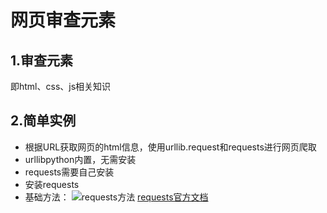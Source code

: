 # 网页审查元素

## 1.审查元素
即html、css、js相关知识
## 2.简单实例
- 根据URL获取网页的html信息，使用urllib.request和requests进行网页爬取
- urllibpython内置，无需安装
- requests需要自己安装
- 安装requests
- 基础方法：
![requests方法](https://7n.w3cschool.cn/attachments/image/20180517/1526540611518773.jpg)
[requests官方文档](https://2.python-requests.org//zh_CN/latest/user/quickstart.html)